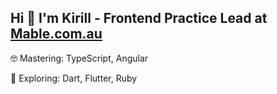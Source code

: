 ## Hi 👋 I'm Kirill - Frontend Practice Lead at [Mable.com.au](https://mable.com.au)

🤓 Mastering: TypeScript, Angular

🌱 Exploring: Dart, Flutter, Ruby
